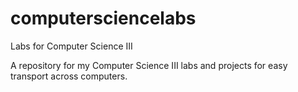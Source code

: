 # computersciencelabs
Labs for Computer Science III

A repository for my Computer Science III labs and projects for easy transport across computers.
